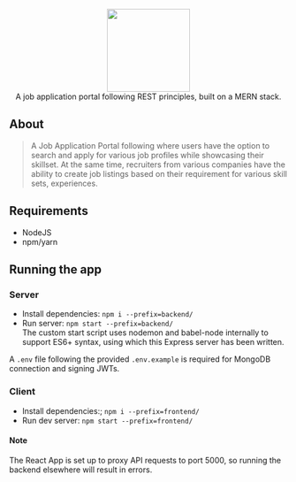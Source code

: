 <p align="center">
<img src="https://cdn.discordapp.com/attachments/785528722882560030/804355587017408592/onlyjobs_full.svg" height="150px"/>
<br>
A job application portal following REST principles, built on a MERN stack.
</p>

## About
> A Job Application Portal following where users have the option to search and apply for various job profiles while showcasing their skillset.
At the same time, recruiters from various companies have the ability to create job listings based on their requirement for various skill sets, experiences.

## Requirements
- NodeJS
- npm/yarn

## Running the app
### Server
- Install dependencies: `npm i --prefix=backend/`
- Run server: `npm start --prefix=backend/`  
The custom start script uses nodemon and babel-node internally to support ES6+ syntax,
using which this Express server has been written.

A `.env` file following the provided `.env.example` is required for MongoDB connection and signing JWTs.

### Client
- Install dependencies:; `npm i --prefix=frontend/`
- Run dev server: `npm start --prefix=frontend/`


#### Note
The React App is set up to proxy API requests to port 5000, so running the backend elsewhere will result in errors.
